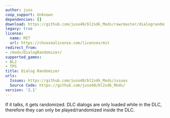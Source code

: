 ```yaml
---
author: juso
coop_support: Unknown
dependencies: []
download: https://github.com/juso40/bl2sdk_Mods/raw/master/dialograndomizer/dialograndomizer.zip
legacy: true
license:
  name: MIT
  url: https://choosealicense.com/licenses/mit
redirect_from:
- /mods/DialogRandomizer/
supported_games:
- BL2
- TPS
title: Dialog Randomizer
urls:
  Issues: https://github.com/juso40/bl2sdk_Mods/issues
  Source Code: https://github.com/juso40/bl2sdk_Mods/
version: '2.1'
---
```

If it talks, it gets randomized.
DLC dialogs are only loaded while in the DLC, therefore they can only be played/randomized inside the DLC.
